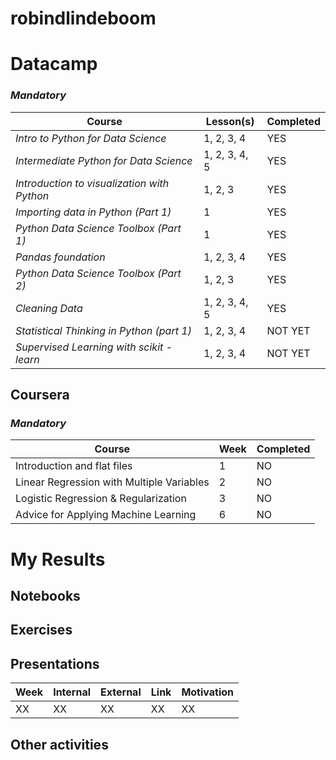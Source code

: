 # robindlindeboom

# **Datacamp**

### *Mandatory* 

| Course | Lesson(s) | Completed |
| --- | --- | --- |
| *Intro to Python for Data Science* | 1, 2, 3, 4 | YES |
| *Intermediate Python for Data Science* | 1, 2, 3, 4, 5 | YES |
| *Introduction to visualization with Python* | 1, 2, 3 | YES |
| *Importing data in Python (Part 1)* | 1 | YES |
| *Python Data Science Toolbox (Part 1)* | 1 | YES |
| *Pandas foundation* | 1, 2, 3, 4 | YES |
| *Python Data Science Toolbox (Part 2)* | 1, 2, 3 | YES |
| *Cleaning Data* | 1, 2, 3, 4, 5 | YES |
| *Statistical Thinking in Python (part 1)* | 1, 2, 3, 4 | NOT YET |
| *Supervised Learning with scikit - learn* | 1, 2, 3, 4 | NOT YET |


## **Coursera**

### *Mandatory*

| Course | Week | Completed |
| --- | --- | --- |
| Introduction and flat files | 1 | NO |
| Linear Regression with Multiple Variables | 2 | NO |
| Logistic Regression & Regularization | 3 | NO |
| Advice for Applying Machine Learning | 6 | NO |


# My Results


## Notebooks

## Exercises

## Presentations

| Week | Internal | External | Link | Motivation |
| --- | --- | --- | --- | --- | 
| XX | XX | XX | XX | XX |

## Other activities
